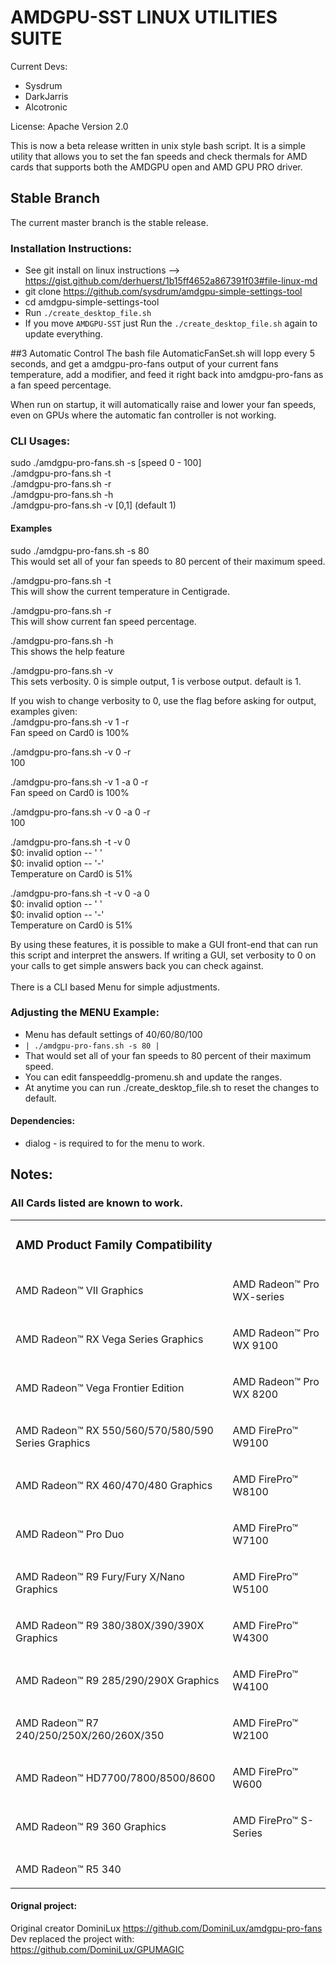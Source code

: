 # AMDGPU-SST LINUX UTILITIES SUITE

Current Devs: 
* Sysdrum 
* DarkJarris
* Alcotronic

License: Apache Version 2.0

This is now a beta release written in unix style bash script. It is a simple utility that allows you to set the fan speeds and check thermals for AMD cards that supports both the AMDGPU open and AMD GPU PRO driver. 

## Stable Branch
The current master branch is the stable release.


### Installation Instructions:
* See git install on linux instructions --> https://gist.github.com/derhuerst/1b15ff4652a867391f03#file-linux-md
* git clone https://github.com/sysdrum/amdgpu-simple-settings-tool
* cd amdgpu-simple-settings-tool
* Run `./create_desktop_file.sh`
* If you move `AMDGPU-SST` just Run the `./create_desktop_file.sh` again to update everything.


##3 Automatic Control
The bash file AutomaticFanSet.sh will lopp every 5 seconds, and get a amdgpu-pro-fans output of your current fans temperature, add a modifier, and feed it right back into amdgpu-pro-fans as a fan speed percentage.

When run on startup, it will automatically raise and lower your fan speeds, even on GPUs where the automatic fan controller is not working.

### CLI Usages:

sudo ./amdgpu-pro-fans.sh -s [speed 0 - 100]  
./amdgpu-pro-fans.sh -t  
./amdgpu-pro-fans.sh -r  
./amdgpu-pro-fans.sh -h  
./amdgpu-pro-fans.sh -v [0,1] (default 1)

#### Examples
sudo ./amdgpu-pro-fans.sh -s 80  
This would set all of your fan speeds to 80 percent of their maximum speed.

./amdgpu-pro-fans.sh -t  
This will show the current temperature in Centigrade.

./amdgpu-pro-fans.sh -r  
This will show current fan speed percentage.

./amdgpu-pro-fans.sh -h  
This shows the help feature

./amdgpu-pro-fans.sh -v  
This sets verbosity. 0 is simple output, 1 is verbose output. default is 1. 


If you wish to change verbosity to 0, use the flag before asking for output, examples given:  
./amdgpu-pro-fans.sh -v 1 -r  
Fan speed on Card0 is 100%

./amdgpu-pro-fans.sh -v 0 -r  
100

./amdgpu-pro-fans.sh -v 1 -a 0 -r  
Fan speed on Card0 is 100%

./amdgpu-pro-fans.sh -v 0 -a 0 -r  
100

./amdgpu-pro-fans.sh -t -v 0  
$0: invalid option -- ' '  
$0: invalid option -- '-'  
Temperature on Card0 is 51%

./amdgpu-pro-fans.sh -t -v 0 -a 0  
$0: invalid option -- ' '  
$0: invalid option -- '-'  
Temperature on Card0 is 51%

By using these features, it is possible to make a GUI front-end that can run this script and interpret the answers. If writing a GUI, set verbosity to 0 on your calls to get simple answers back you can check against. 
<br>
<br>
There is a CLI based Menu for simple adjustments.

### Adjusting the MENU Example:
* Menu has default settings of 40/60/80/100
* ` | ./amdgpu-pro-fans.sh -s 80 | `
* That would set all of your fan speeds to 80 percent of their maximum speed.
* You can edit fanspeeddlg-promenu.sh and update the ranges. 
* At anytime you can run ./create_desktop_file.sh to reset the changes to default.
#### Dependencies: 
* dialog - is required to for the menu to work.

## Notes:
### All Cards listed are known to work.
<table class="table-condensed table-striped"><tbody><tr><td colspan="2">
			<h3>AMD Product Family Compatibility</h3>
			</td>
		</tr><tr><td>
			<p>AMD Radeon™ VII Graphics​</p>
			</td>
			<td>
			<p>AMD Radeon™ Pro WX-series​</p>
			</td>
		</tr><tr><td>
			<p>AMD Radeon™ RX Vega Series Graphics​</p>
			</td>
			<td>
			<p>AMD Radeon™ Pro WX 9100​</p>
			</td>
		</tr><tr><td>
			<p>AMD Radeon™ Vega Frontier Edition</p>
			</td>
			<td>
			<p>AMD Radeon™ Pro WX 8200</p>
			</td>
		</tr><tr><td>
			<p>AMD Radeon™ RX 550/560/570/580/590 Series Graphics</p>
			</td>
			<td>
			<p>AMD FirePro™ W9100</p>
			</td>
		</tr><tr><td>
			<p>AMD Radeon™ RX 460/470/480&nbsp;Graphics</p>
			</td>
			<td>
			<p>AMD FirePro™ W8100​</p>
			</td>
		</tr><tr><td>
			<p>AMD Radeon™ Pro Duo</p>
			</td>
			<td>
			<p>​​AMD FirePro™ W7100</p>
			</td>
		</tr><tr><td>
			<p>AMD Radeon™ R9 Fury/Fury X/Nano Graphics</p>
			</td>
			<td>
			<p>AMD FirePro™ W5100</p>
			</td>
		</tr><tr><td>
			<p>AMD Radeon™ R9 380/380X/390/390X Graphics</p>
			</td>
			<td>
			<p>AMD FirePro™ W4300</p>
			</td>
		</tr><tr><td>
			<p>AMD Radeon™ R9 285/290/290X Graphics</p>
			</td>
			<td>
			<p>AMD FirePro™ W4100</p>
			</td>
		</tr><tr><td>
			<p>AMD Radeon™ R7 240/250/250X/260/260X/350</p>
			</td>
			<td>
			<p>AMD FirePro™ W2100​</p>
			</td>
		</tr><tr><td>
			<p>AMD Radeon™ HD7700/7800/8500/8600</p>
			</td>
			<td>
			<p>​AMD FirePro™ W600</p>
			</td>
		</tr><tr><td>
			<p>​AMD Radeon™ R9 360 Graphics</p>
			</td>
			<td>
			<p>AMD FirePro™ S-Series</p>
			</td>
		</tr><tr><td>
			<p>​AMD Radeon™ R5 340</p>
			</td>
			<td>
			<p>​​</p>
			</td>
		</tr></tbody></table>


#### Orignal project:
Original creator DominiLux 
https://github.com/DominiLux/amdgpu-pro-fans  
Dev replaced the project with:  
https://github.com/DominiLux/GPUMAGIC
